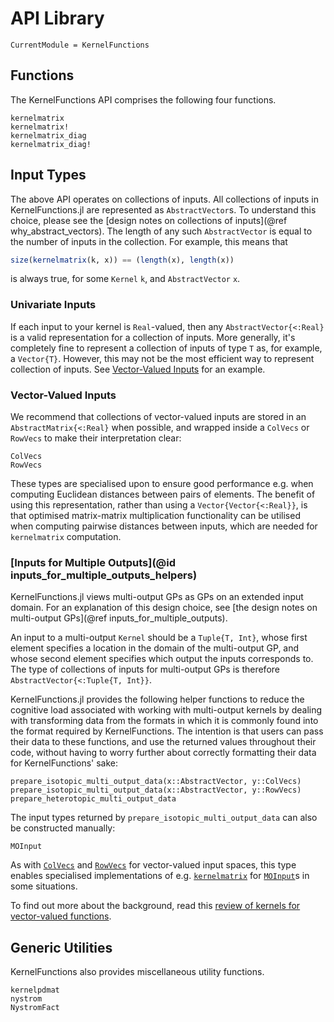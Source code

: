 # API Library

```@meta
CurrentModule = KernelFunctions
```

## Functions

The KernelFunctions API comprises the following four functions.
```@docs
kernelmatrix
kernelmatrix!
kernelmatrix_diag
kernelmatrix_diag!
```

## Input Types

The above API operates on collections of inputs.
All collections of inputs in KernelFunctions.jl are represented as `AbstractVector`s.
To understand this choice, please see the [design notes on collections of inputs](@ref why_abstract_vectors).
The length of any such `AbstractVector` is equal to the number of inputs in the collection.
For example, this means that
```julia
size(kernelmatrix(k, x)) == (length(x), length(x))
```
is always true, for some `Kernel` `k`, and `AbstractVector` `x`.

### Univariate Inputs

If each input to your kernel is `Real`-valued, then any `AbstractVector{<:Real}` is a valid
representation for a collection of inputs.
More generally, it's completely fine to represent a collection of inputs of type `T` as, for
example, a `Vector{T}`.
However, this may not be the most efficient way to represent collection of inputs.
See [Vector-Valued Inputs](@ref) for an example.


### Vector-Valued Inputs

We recommend that collections of vector-valued inputs are stored in an
`AbstractMatrix{<:Real}` when possible, and wrapped inside a `ColVecs` or `RowVecs` to make
their interpretation clear:
```@docs
ColVecs
RowVecs
```
These types are specialised upon to ensure good performance e.g. when computing Euclidean distances between pairs of elements.
The benefit of using this representation, rather than using a `Vector{Vector{<:Real}}`, is that
optimised matrix-matrix multiplication functionality can be utilised when computing
pairwise distances between inputs, which are needed for `kernelmatrix` computation.

### [Inputs for Multiple Outputs](@id inputs_for_multiple_outputs_helpers)

KernelFunctions.jl views multi-output GPs as GPs on an extended input domain.
For an explanation of this design choice, see [the design notes on multi-output GPs](@ref inputs_for_multiple_outputs).

An input to a multi-output `Kernel` should be a `Tuple{T, Int}`, whose first element specifies a location in the domain of the multi-output GP, and whose second element specifies which output the inputs corresponds to.
The type of collections of inputs for multi-output GPs is therefore `AbstractVector{<:Tuple{T, Int}}`.

KernelFunctions.jl provides the following helper functions to reduce the cognitive load
associated with working with multi-output kernels by dealing with transforming data from the
formats in which it is commonly found into the format required by KernelFunctions.
The intention is that users can pass their data to these functions, and use the returned
values throughout their code, without having to worry further about correctly formatting
their data for KernelFunctions' sake:
```@docs
prepare_isotopic_multi_output_data(x::AbstractVector, y::ColVecs)
prepare_isotopic_multi_output_data(x::AbstractVector, y::RowVecs)
prepare_heterotopic_multi_output_data
```

The input types returned by `prepare_isotopic_multi_output_data` can also be constructed manually:
```@docs
MOInput
```
As with [`ColVecs`](@ref) and [`RowVecs`](@ref) for vector-valued input spaces, this
type enables specialised implementations of e.g. [`kernelmatrix`](@ref) for
[`MOInput`](@ref)s in some situations.

To find out more about the background, read this [review of kernels for vector-valued functions](https://arxiv.org/pdf/1106.6251.pdf).

## Generic Utilities

KernelFunctions also provides miscellaneous utility functions.
```@docs
kernelpdmat
nystrom
NystromFact
```

